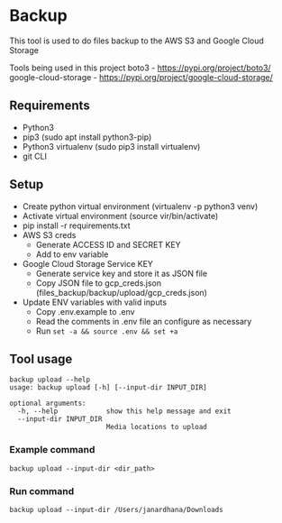 # Backup
This tool is used to do files backup to the AWS S3 and Google Cloud Storage

Tools being used in this project
boto3 - https://pypi.org/project/boto3/
google-cloud-storage - https://pypi.org/project/google-cloud-storage/

## Requirements
- Python3
- pip3 (sudo apt install python3-pip)
- Python3 virtualenv (sudo pip3 install virtualenv)
- git CLI

## Setup
- Create python virtual environment (virtualenv -p python3 venv)
- Activate virtual environment (source vir/bin/activate)
- pip install -r requirements.txt
- AWS S3 creds
  - Generate ACCESS ID and SECRET KEY
  - Add to env variable
- Google Cloud Storage Service KEY
  - Generate service key and store it as JSON file
  - Copy JSON file to gcp_creds.json (files_backup/backup/upload/gcp_creds.json)
- Update ENV variables with valid inputs
  - Copy .env.example to .env
  - Read the comments in .env file an configure as necessary
  - Run `set -a && source .env && set +a`


## Tool usage
```
backup upload --help
usage: backup upload [-h] [--input-dir INPUT_DIR]

optional arguments:
  -h, --help            show this help message and exit
  --input-dir INPUT_DIR
                        Media locations to upload

```

### Example command
```
backup upload --input-dir <dir_path>
```

### Run command
```
backup upload --input-dir /Users/janardhana/Downloads
```
